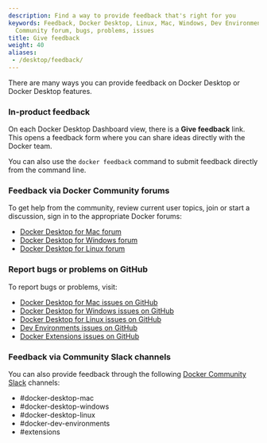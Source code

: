 ```yaml
---
description: Find a way to provide feedback that's right for you
keywords: Feedback, Docker Desktop, Linux, Mac, Windows, Dev Environments, Extensions,
  Community forum, bugs, problems, issues
title: Give feedback
weight: 40
aliases:
 - /desktop/feedback/
---
```


There are many ways you can provide feedback on Docker Desktop or Docker Desktop features.

### In-product feedback

On each Docker Desktop Dashboard view, there is a **Give feedback** link. This opens a feedback form where you can share ideas directly with the Docker team.

You can also use the `docker feedback` command to submit feedback directly from the command line.

<script async id="asciicast-KkC0fFrhV8nAzvXUGqay06UXx" src="https://asciinema.org/a/KkC0fFrhV8nAzvXUGqay06UXx.js"></script>

### Feedback via Docker Community forums

To get help from the community, review current user topics, join or start a
discussion, sign in to the appropriate Docker forums:

- [Docker Desktop for Mac forum](https://forums.docker.com/c/docker-for-mac)
- [Docker Desktop for Windows forum](https://forums.docker.com/c/docker-for-windows)
- [Docker Desktop for Linux forum](https://forums.docker.com/c/docker-desktop-for-linux/60)

### Report bugs or problems on GitHub

To report bugs or problems, visit:
- [Docker Desktop for Mac issues on
GitHub](https://github.com/docker/for-mac/issues)
- [Docker Desktop for Windows issues on GitHub](https://github.com/docker/for-win/issues)
- [Docker Desktop for Linux issues on
GitHub](https://github.com/docker/desktop-linux/issues)
- [Dev Environments issues on GitHub](https://github.com/docker/dev-environments/issues)
- [Docker Extensions issues on GitHub](https://github.com/docker/extensions-sdk/issues)

### Feedback via Community Slack channels

You can also provide feedback through the following [Docker Community Slack](https://dockr.ly/comm-slack) channels:

- #docker-desktop-mac
- #docker-desktop-windows
- #docker-desktop-linux
- #docker-dev-environments
- #extensions

